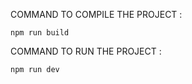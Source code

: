 COMMAND TO COMPILE THE PROJECT :

```shell
npm run build
```

COMMAND TO RUN THE PROJECT :

```shell
npm run dev
```
